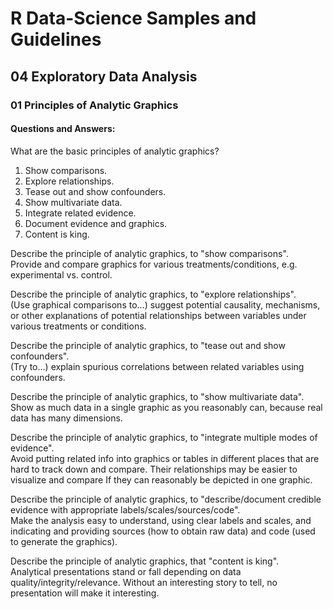 # R Data-Science Samples and Guidelines
## 04 Exploratory Data Analysis
### 01 Principles of Analytic Graphics
#### Questions and Answers:

What are the basic principles of analytic graphics?  
1. Show comparisons.
2. Explore relationships.
3. Tease out and show confounders.
4. Show multivariate data.
5. Integrate related evidence.
6. Document evidence and graphics.
7. Content is king.

Describe the principle of analytic graphics, to "show comparisons".  
Provide and compare graphics for various treatments/conditions, e.g. experimental vs. control.

Describe the principle of analytic graphics, to "explore relationships".  
(Use graphical comparisons to...) suggest potential causality, mechanisms, or other explanations of potential relationships between variables under various treatments or conditions.

Describe the principle of analytic graphics, to "tease out and show confounders".  
(Try to...) explain spurious correlations between related variables using confounders.

Describe the principle of analytic graphics, to "show multivariate data".  
Show as much data in a single graphic as you reasonably can, because real data has many dimensions.

Describe the principle of analytic graphics, to "integrate multiple modes of evidence".  
Avoid putting related info into graphics or tables in different places that are hard to track down and compare. Their relationships may be easier to visualize and compare If they can reasonably be depicted in one graphic.

Describe the principle of analytic graphics, to "describe/document credible evidence with appropriate labels/scales/sources/code".  
Make the analysis easy to understand, using clear labels and scales, and indicating and providing sources (how to obtain raw data) and code (used to generate the graphics).

Describe the principle of analytic graphics, that "content is king".  
Analytical presentations stand or fall depending on data quality/integrity/relevance. Without an interesting story to tell, no presentation will make it interesting.
